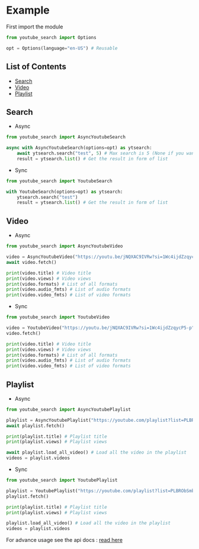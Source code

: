 # Example
First import the module
```python
from youtube_search import Options

opt = Options(language="en-US") # Reusable
```

## List of Contents
- [Search](#search)
- [Video](#video)
- [Playlist](#playlist)

## Search
- Async
```python
from youtube_search import AsyncYoutubeSearch

async with AsyncYoutubeSearch(options=opt) as ytsearch:
    await ytsearch.search("test", 5) # Max search is 5 (None if you wanna remove the limit)
    result = ytsearch.list() # Get the result in form of list
```

- Sync
```python
from youtube_search import YoutubeSearch

with YoutubeSearch(options=opt) as ytsearch:
    ytsearch.search("test")
    result = ytsearch.list() # Get the result in form of list
```

## Video
- Async
```python
from youtube_search import AsyncYoutubeVideo

video = AsyncYoutubeVideo("https://youtu.be/jNQXAC9IVRw?si=1Wc4ijdZzqycP5-p")
await video.fetch()

print(video.title) # Video title
print(video.views) # Video views
print(video.formats) # List of all formats
print(video.audio_fmts) # List of audio formats
print(video.video_fmts) # List of video formats
```

- Sync
```python
from youtube_search import YoutubeVideo

video = YoutubeVideo("https://youtu.be/jNQXAC9IVRw?si=1Wc4ijdZzqycP5-p")
video.fetch()

print(video.title) # Video title
print(video.views) # Video views
print(video.formats) # List of all formats
print(video.audio_fmts) # List of audio formats
print(video.video_fmts) # List of video formats
```

## Playlist
- Async
```python
from youtube_search import AsyncYoutubePlaylist

playlist = AsyncYoutubePlaylist("https://youtube.com/playlist?list=PLBRObSmbZluRiGDWMKtOTJiLy3q0zIfd7&si=YrYQSBClLrGdSKoY")
await playlist.fetch()

print(playlist.title) # Playlist title
print(playlist.views) # Playlist views

await playlist.load_all_video() # Load all the video in the playlist
videos = playlist.videos
```

- Sync
```python
from youtube_search import YoutubePlaylist

playlist = YoutubePlaylist("https://youtube.com/playlist?list=PLBRObSmbZluRiGDWMKtOTJiLy3q0zIfd7&si=YrYQSBClLrGdSKoY")
playlist.fetch()

print(playlist.title) # Playlist title
print(playlist.views) # Playlist views

playlist.load_all_video() # Load all the video in the playlist
videos = playlist.videos
```

For advance usage see the api docs : <a href="https://xnicecraft.github.io/youtube_search/youtube_search.html">read here</a>
